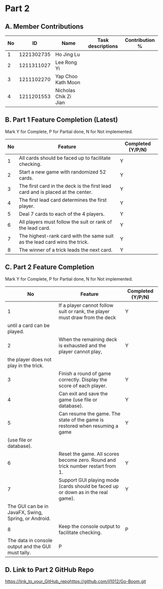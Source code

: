 # Part 2

## A. Member Contributions

No | ID         | Name                  | Task descriptions | Contribution % |
-- | ---------- | ----------------------| ----------------- | ---------------|
1  | 1221302735 | Ho Jing Lu            |                   |                |
2  | 1211311027 | Lee Rong Yi           |                   |                |
3  | 1211102270 | Yap Choo Kath Moon    |                   |                |
4  | 1211201553 | Nicholas Chik Zi Jian |                   |                |


## B. Part 1 Feature Completion (Latest)

Mark Y for Complete, P for Partial done, N for Not implemented.

No | Feature                                                                         | Completed (Y/P/N)
-- | ------------------------------------------------------------------------------- | -----------------
1  | All cards should be faced up to facilitate checking.                            | Y
2  | Start a new game with randomized 52 cards.                                      | Y
3  | The first card in the deck is the first lead card and is placed at the center.  | Y
4  | The first lead card determines the first player.                                | Y
5  | Deal 7 cards to each of the 4 players.                                          | Y
6  | All players must follow the suit or rank of the lead card.                      | Y
7  | The highest-rank card with the same suit as the lead card wins the trick.       | Y
8  | The winner of a trick leads the next card.                                      | Y


## C. Part 2 Feature Completion

Mark Y for Complete, P for Partial done, N for Not implemented.

No | Feature                                                                          | Completed (Y/P/N)
-- | -------------------------------------------------------------------------------- | -----------------
1  | If a player cannot follow suit or rank, the player must draw from the deck       | Y
   | until a card can be played.                                                      | 
2  | When the remaining deck is exhausted and the player cannot play,                 | Y
   | the player does not play in the trick.                                           | 
3  | Finish a round of game correctly. Display the score of each player.              | Y
4  | Can exit and save the game (use file or database).                               | Y
5  | Can resume the game. The state of the game is restored when resuming a game      | Y
   | (use file or database).                                                          | 
6  | Reset the game. All scores become zero. Round and trick number restart from 1.   | Y
7  | Support GUI playing mode (cards should be faced up or down as in the real game). | Y
   | The GUI can be in JavaFX, Swing, Spring, or Android.                             | 
8  | Keep the console output to facilitate checking.                                  | P
   | The data in console output and the GUI must tally.                               | P


## D. Link to Part 2 GitHub Repo

[https://link_to_your_GitHub_repo](https://github.com/jl1012/Go-Boom.git)https://github.com/jl1012/Go-Boom.git

